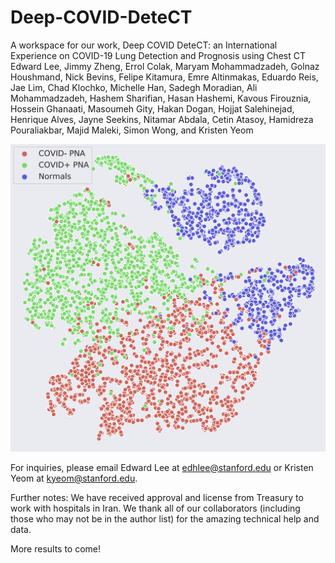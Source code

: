 # Deep-COVID-DeteCT

A workspace for our work, Deep COVID DeteCT: an International Experience on COVID-19 Lung Detection and Prognosis using Chest CT
Edward Lee, Jimmy Zheng, Errol Colak, Maryam Mohammadzadeh, Golnaz Houshmand, Nick Bevins, Felipe Kitamura, Emre Altinmakas, Eduardo Reis, Jae Lim, Chad Klochko, Michelle Han, Sadegh Moradian, Ali Mohammadzadeh, Hashem Sharifian, Hasan Hashemi, Kavous Firouznia, Hossein Ghanaati, Masoumeh Gity, Hakan Dogan, Hojjat Salehinejad, Henrique Alves, Jayne Seekins, Nitamar Abdala, Cetin Atasoy, Hamidreza Pouraliakbar, Majid Maleki, Simon Wong, and Kristen Yeom

![alt text](https://github.com/edhlee/Deep-COVID-DeteCT/blob/main/tsne.png?raw=true)


For inquiries, please email Edward Lee at edhlee@stanford.edu or Kristen Yeom at kyeom@stanford.edu. 

Further notes: We have received approval and license from Treasury to work with hospitals in Iran. We thank all of our collaborators (including those who may not be in the author list) for the amazing technical help and data. 

More results to come!
